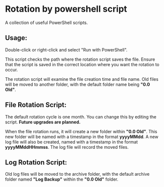 # Rotation by powershell script
A collection of useful PowerShell scripts.

## Usage:
Double-click or right-click and select "Run with PowerShell".

This script checks the path where the rotation script saves the file. Ensure that the script is saved in the correct location where you want the rotation to occur.

The rotation script will examine the file creation time and file name. Old files will be moved to another folder, with the default folder name being **"0.0 Old"**.

## File Rotation Script:
The default rotation cycle is one month. You can change this by editing the script.
**Future upgrades are planned.**

When the file rotation runs, it will create a new folder within **"0.0 Old"**. This new folder will be named with a timestamp in the format **yyyyMMdd**. A new log file will also be created, named with a timestamp in the format **yyyyMMddHHmmss**. The log file will record the moved files.

## Log Rotation Script:
Old log files will be moved to the archive folder, with the default archive folder named **"Log Backup"** within the **"0.0 Old"** folder.
